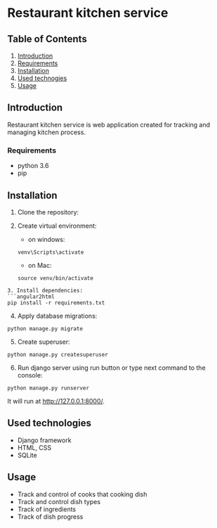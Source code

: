 # Restaurant kitchen service

## Table of Contents
1. [Introduction](#introduction)
2. [Requirements](#requirements)
3. [Installation](#installation)
4. [Used technogies](#used-technologies)
5. [Usage](#usage)

## Introduction
Restaurant kitchen service is web application created for tracking and managing kitchen process.

### Requirements
* python 3.6
* pip

## Installation
1. Clone the repository:


2. Create virtual environment:
    - on windows:
    ```angular2html
    venv\Scripts\activate
    ```   
    - on Mac:
    ```angular2html
    source venv/bin/activate
```
3. Install dependencies:
```angular2html
pip install -r requirements.txt
```

4. Apply database migrations:
```angular2html
python manage.py migrate
```
5. Create superuser:
```angular2html
python manage.py createsuperuser
```
6. Run django server using run button or type next command to the console:
```angular2html
python manage.py runserver
```
It will run at http://127.0.0.1:8000/.

## Used technologies
- Django framework
- HTML, CSS
- SQLite

## Usage
- Track and control of cooks that cooking  dish
- Track and control dish types
- Track of ingredients
- Track of dish progress
